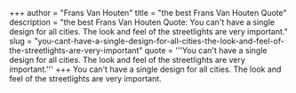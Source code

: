 +++
author = "Frans Van Houten"
title = "the best Frans Van Houten Quote"
description = "the best Frans Van Houten Quote: You can't have a single design for all cities. The look and feel of the streetlights are very important."
slug = "you-cant-have-a-single-design-for-all-cities-the-look-and-feel-of-the-streetlights-are-very-important"
quote = '''You can't have a single design for all cities. The look and feel of the streetlights are very important.'''
+++
You can't have a single design for all cities. The look and feel of the streetlights are very important.

